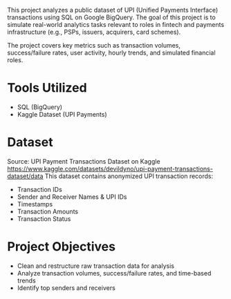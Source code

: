 This project analyzes a public dataset of UPI (Unified Payments Interface) transactions using SQL on Google BigQuery.
The goal of this project is to simulate real-world analytics tasks relevant to roles in fintech and payments infrastructure (e.g., PSPs, issuers, acquirers, card schemes).

The project covers key metrics such as transaction volumes, success/failure rates, user activity, hourly trends, and simulated financial roles.

# **Tools Utilized**
- SQL (BigQuery)
- Kaggle Dataset (UPI Payments)

# **Dataset**
Source: UPI Payment Transactions Dataset on Kaggle https://www.kaggle.com/datasets/devildyno/upi-payment-transactions-dataset/data
This dataset contains anonymized UPI transaction records:
 - Transaction IDs
 - Sender and Receiver Names & UPI IDs
 - Timestamps
 - Transaction Amounts
 - Transaction Status

# **Project Objectives**

  - Clean and restructure raw transaction data for analysis
  - Analyze transaction volumes, success/failure rates, and time-based trends
  - Identify top senders and receivers
  
